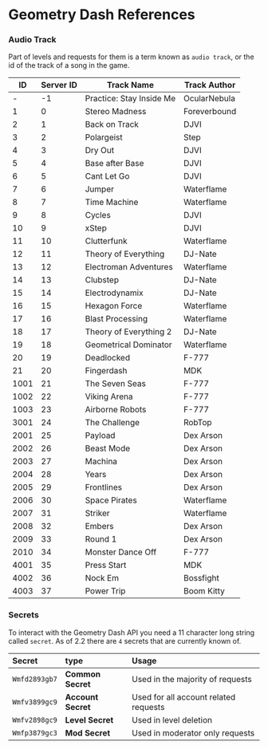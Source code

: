 # Geometry Dash References

### Audio Track

Part of levels and requests for them is a term known as `audio track`, or the id of the track of a song in the game.

|  ID  | Server ID |       Track Name         | Track Author |
|------|-----------|--------------------------|--------------|
| -    | -1        | Practice: Stay Inside Me | OcularNebula |
| 1    | 0         | Stereo Madness           | Foreverbound |
| 2    | 1         | Back on Track            | DJVI         |
| 3    | 2         | Polargeist               | Step         |
| 4    | 3         | Dry Out                  | DJVI         |
| 5    | 4         | Base after Base          | DJVI         |
| 6    | 5         | Cant Let Go              | DJVI         |
| 7    | 6         | Jumper                   | Waterflame   |
| 8    | 7         | Time Machine             | Waterflame   |
| 9    | 8         | Cycles                   | DJVI         |
| 10   | 9         | xStep                    | DJVI         |
| 11   | 10        | Clutterfunk              | Waterflame   |
| 12   | 11        | Theory of Everything     | DJ-Nate      |
| 13   | 12        | Electroman Adventures    | Waterflame   |
| 14   | 13        | Clubstep                 | DJ-Nate      |
| 15   | 14        | Electrodynamix           | DJ-Nate      |
| 16   | 15        | Hexagon Force            | Waterflame   |
| 17   | 16        | Blast Processing         | Waterflame   |
| 18   | 17        | Theory of Everything 2   | DJ-Nate      |
| 19   | 18        | Geometrical Dominator    | Waterflame   |
| 20   | 19        | Deadlocked               | F-777        |
| 21   | 20        | Fingerdash               | MDK          |
| 1001 | 21        | The Seven Seas           | F-777        |
| 1002 | 22        | Viking Arena             | F-777        |
| 1003 | 23        | Airborne Robots          | F-777        |
| 3001 | 24        | The Challenge            | RobTop       |
| 2001 | 25        | Payload                  | Dex Arson    |
| 2002 | 26        | Beast Mode               | Dex Arson    |
| 2003 | 27        | Machina                  | Dex Arson    |
| 2004 | 28        | Years                    | Dex Arson    |
| 2005 | 29        | Frontlines               | Dex Arson    |
| 2006 | 30        | Space Pirates            | Waterflame   |
| 2007 | 31        | Striker                  | Waterflame   |
| 2008 | 32        | Embers                   | Dex Arson    |
| 2009 | 33        | Round 1                  | Dex Arson    |
| 2010 | 34        | Monster Dance Off        | F-777        |
| 4001 | 35        | Press Start              | MDK          |
| 4002 | 36        | Nock Em                  | Bossfight    |
| 4003 | 37        | Power Trip               | Boom Kitty   |

### Secrets

To interact with the Geometry Dash API you need a 11 character long string called `secret`. As of 2.2 there are `4` secrets that are currently known of.

| Secret | type | Usage |
|:-------|:-----|:------|
| `Wmfd2893gb7` | **Common Secret** | Used in the majority of requests |
| `Wmfv3899gc9` | **Account Secret** | Used for all account related requests | 
| `Wmfv2898gc9` | **Level Secret** | Used in level deletion |
| `Wmfp3879gc3` | **Mod Secret** | Used in moderator only requests |
